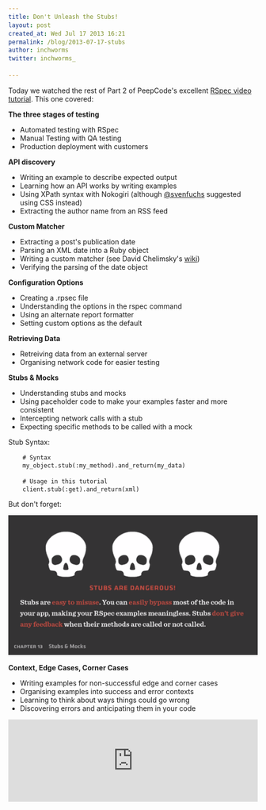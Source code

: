 ```yaml
---
title: Don't Unleash the Stubs!
layout: post
created_at: Wed Jul 17 2013 16:21
permalink: /blog/2013-07-17-stubs
author: inchworms
twitter: inchworms_

---
```


Today we watched the rest of Part 2 of PeepCode's excellent [RSpec video tutorial](https://peepcode.com/products/rspec-ii). This one covered:
		
**The three stages of testing**

+ Automated testing with RSpec
+ Manual Testing with QA testing
+ Production deployment with customers

**API discovery**

+ Writing an example to describe expected output
+ Learning how an API works by writing examples
+ Using XPath syntax with Nokogiri (although [@svenfuchs](https://twitter.com/svenfuchs) suggested using CSS instead)
+ Extracting the author name from an RSS feed

**Custom Matcher**

+ Extracting a post's publication date
+ Parsing an XML date into a Ruby object
+ Writing a custom matcher (see David Chelimsky's [wiki](https://github.com/dchelimsky/rspec/wiki/custom-matchers))
+ Verifying the parsing of the date object

**Configuration Options**

+ Creating a .rpsec file
+ Understanding the options in the rspec command
+ Using an alternate report formatter
+ Setting custom options as the default

**Retrieving Data**

+ Retreiving data from an external server
+ Organising network code for easier testing

**Stubs & Mocks**

+ Understanding stubs and mocks
+ Using paceholder code to make your examples faster and more consistent
+ Intercepting network calls with a stub
+ Expecting specific methods to be called with a mock

Stub Syntax:
		
		# Syntax
		my_object.stub(:my_method).and_return(my_data)

		# Usage in this tutorial
		client.stub(:get).and_return(xml)

But don't forget:

<img src ="/images/stubs.png" alt="stubs" width="600">

**Context, Edge Cases, Corner Cases**

+ Writing examples for non-successful edge and corner cases
+ Organising examples into success and error contexts
+ Learning to think about ways things could go wrong
+ Discovering errors and anticipating them in your code

<iframe width="100%" height="166" scrolling="no" frameborder="no" src="https://w.soundcloud.com/player/?url=http%3A%2F%2Fapi.soundcloud.com%2Ftracks%2F101261906&amp;color=ff6600&amp;auto_play=false&amp;show_artwork=false"></iframe>











